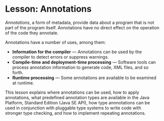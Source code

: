 <h1>Lesson: Annotations</h1>
<p><em>Annotations</em>, a form of metadata, provide data about a program that is not part of the program itself. Annotations have no direct effect on the operation of the code they annotate.</p>
<p>Annotations have a number of uses, among them:</p>
<ul>
<li><b>Information for the compiler</b> &#151; Annotations can be used by the compiler to detect errors or suppress warnings.</li>
<li><b>Compile-time and deployment-time processing</b> &#151; Software tools can process annotation information to generate code, XML files, and so forth.</li>
<li><b>Runtime processing</b> &#151; Some annotations are available to be examined at runtime.</li>
</ul>

<p>This lesson explains where annotations can be used, how to apply annotations, what predefined annotation types are available in the Java Platform, Standard Edition (Java SE API), how type annnotations can be used in conjunction with pluggable type systems to write code with stronger type checking, and how to implement repeating annotations.</p>
